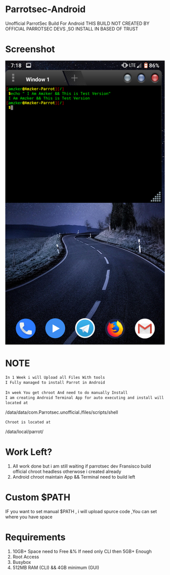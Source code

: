 # Parrotsec-Android
Unofficial ParrotSec Build For Android 
THIS BUILD NOT CREATED BY OFFICIAL PARROTSEC DEVS ,SO INSTALL IN BASED OF TRUST

# Screenshot
![screenshot](https://github.com/amzker/Parrotsec-Android/blob/master/Screenshot_Quickstep_20190226-071844.png)





# NOTE 
      
    In 1 Week i will Upload all Files With tools 
    I Fully managed to install Parrot in Android 

    In week You get chroot And need to do manually Install
    I am creating Android Terminal App for auto executing and install will located at
   
 /data/data/com.Parrotsec.unofficial./files/scripts/shell
 
    Chroot is located at 
    
 /data/local/parrot/


# Work Left? 

1) All work done but i am still waiting if parrotsec dev Fransisco build official chroot headless otherwose i created already 
2) Android chroot maintain App && Terminal need to build left 

# Custom $PATH 
IF you want to set manual $PATH , i will upload spurce code ,You can set where you have space


# Requirements 

1) 10GB+ Space need to Free &% If need only CLI then 5GB+ Enough
2) Root Access
3) Busybox 
4) 512MB RAM (CLI) && 4GB minimum (GUI)



